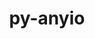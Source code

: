 ---
title: "py-anyio"
layout: cache
categories: [package, develop]
meta: {"compilers": ["gcc@11.4.0", "gcc@9.4.0", "none"], "num_specs": 45, "num_specs_by_stack": {"data-vis-sdk": 4, "e4s": 16, "e4s-neoverse-v2": 8, "e4s-neoverse_v1": 12, "e4s-power": 5, "root": 45}, "oss": ["ubuntu20.04", "ubuntu22.04"], "platforms": ["linux"], "stacks": ["data-vis-sdk", "e4s", "e4s-neoverse-v2", "e4s-neoverse_v1", "e4s-power", "root"], "targets": ["neoverse_v1", "neoverse_v2", "ppc64le", "x86_64_v3"], "versions": ["3.6.2", "4.0.0"]}
spec_details: [{"compiler": "gcc@11.4.0", "hash": "24eoa3vhgojiftx7rz5rzh4aawkt72gl", "os": "ubuntu22.04", "platform": "linux", "size": "-", "stacks": ["e4s-neoverse_v1", "root"], "target": "neoverse_v1", "variants": ["build_system=python_pip"], "versions": ["3.6.2"]}, {"compiler": "none", "hash": "2hxhyeowisaftny5rqkjjs53plr6p6hd", "os": "ubuntu20.04", "platform": "linux", "size": "-", "stacks": ["data-vis-sdk", "root"], "target": "x86_64_v3", "variants": ["build_system=python_pip"], "versions": ["4.0.0"]}, {"compiler": "none", "hash": "32aevkq2xntjfa5qcmkunocp4a5dcvim", "os": "ubuntu22.04", "platform": "linux", "size": "-", "stacks": ["e4s", "root"], "target": "x86_64_v3", "variants": ["build_system=python_pip"], "versions": ["3.6.2"]}, {"compiler": "none", "hash": "35tvbuhfbbasasm7ccctki2rpldrlqkx", "os": "ubuntu22.04", "platform": "linux", "size": "-", "stacks": ["e4s", "root"], "target": "x86_64_v3", "variants": ["build_system=python_pip"], "versions": ["4.0.0"]}, {"compiler": "none", "hash": "3mewkdaju2d5kewhyax7kmcmpcwleenj", "os": "ubuntu22.04", "platform": "linux", "size": "-", "stacks": ["e4s-neoverse-v2", "root"], "target": "neoverse_v2", "variants": ["build_system=python_pip"], "versions": ["4.0.0"]}, {"compiler": "gcc@11.4.0", "hash": "52rmigpg6bepqgtp4z3hq75tt3aok6mu", "os": "ubuntu22.04", "platform": "linux", "size": "-", "stacks": ["e4s-neoverse_v1", "root"], "target": "neoverse_v1", "variants": ["build_system=python_pip"], "versions": ["3.6.2"]}, {"compiler": "none", "hash": "6bbyzysl6unkslka2qyw3xwm3zligwsl", "os": "ubuntu22.04", "platform": "linux", "size": "-", "stacks": ["e4s", "root"], "target": "x86_64_v3", "variants": ["build_system=python_pip"], "versions": ["4.0.0"]}, {"compiler": "none", "hash": "6huov75bdkitjb362twf65wah4sqpz2w", "os": "ubuntu20.04", "platform": "linux", "size": "-", "stacks": ["data-vis-sdk", "root"], "target": "x86_64_v3", "variants": ["build_system=python_pip"], "versions": ["4.0.0"]}, {"compiler": "none", "hash": "6mvnynafzyuuelfz5viwakovtulqzelk", "os": "ubuntu22.04", "platform": "linux", "size": "-", "stacks": ["e4s-neoverse-v2", "root"], "target": "neoverse_v2", "variants": ["build_system=python_pip"], "versions": ["4.0.0"]}, {"compiler": "gcc@11.4.0", "hash": "6tjhghz7am7fkmnwoblvzht5rhdudet3", "os": "ubuntu22.04", "platform": "linux", "size": "-", "stacks": ["e4s-neoverse_v1", "root"], "target": "neoverse_v1", "variants": ["build_system=python_pip"], "versions": ["4.0.0"]}, {"compiler": "gcc@11.4.0", "hash": "7qjr32vdau5a2cx7oek2wpyz3x7qiimw", "os": "ubuntu22.04", "platform": "linux", "size": "-", "stacks": ["e4s-neoverse_v1", "root"], "target": "neoverse_v1", "variants": ["build_system=python_pip"], "versions": ["4.0.0"]}, {"compiler": "gcc@11.4.0", "hash": "a3s52xbzdmmi4nyymlbbielqncuhf7hw", "os": "ubuntu22.04", "platform": "linux", "size": "-", "stacks": ["e4s-neoverse_v1", "root"], "target": "neoverse_v1", "variants": ["build_system=python_pip"], "versions": ["4.0.0"]}, {"compiler": "none", "hash": "arnsp7ajvfftv7ph3pbqzxcyp2kqcbly", "os": "ubuntu22.04", "platform": "linux", "size": "-", "stacks": ["e4s", "root"], "target": "x86_64_v3", "variants": ["build_system=python_pip"], "versions": ["3.6.2"]}, {"compiler": "gcc@9.4.0", "hash": "bzrmnxjjm7vxi374imaxp3v5lbumjlhy", "os": "ubuntu20.04", "platform": "linux", "size": "-", "stacks": ["e4s-power", "root"], "target": "ppc64le", "variants": ["build_system=python_pip"], "versions": ["3.6.2"]}, {"compiler": "gcc@11.4.0", "hash": "cjjzzfhb4qfuh4i4fed3dr6vg7ispfhs", "os": "ubuntu22.04", "platform": "linux", "size": "-", "stacks": ["e4s-neoverse_v1", "root"], "target": "neoverse_v1", "variants": ["build_system=python_pip"], "versions": ["4.0.0"]}, {"compiler": "none", "hash": "clxcvh37eshffleu5tv6dwcl5aokog6t", "os": "ubuntu22.04", "platform": "linux", "size": "-", "stacks": ["e4s", "root"], "target": "x86_64_v3", "variants": ["build_system=python_pip"], "versions": ["3.6.2"]}, {"compiler": "none", "hash": "e7oa6h6idklv3vfjzwsjjjjba3qxtdju", "os": "ubuntu22.04", "platform": "linux", "size": "-", "stacks": ["e4s-neoverse-v2", "root"], "target": "neoverse_v2", "variants": ["build_system=python_pip"], "versions": ["4.0.0"]}, {"compiler": "none", "hash": "f5nfytfhxklb5gzkqfb4e3udpmqj2nj3", "os": "ubuntu22.04", "platform": "linux", "size": "-", "stacks": ["e4s", "root"], "target": "x86_64_v3", "variants": ["build_system=python_pip"], "versions": ["4.0.0"]}, {"compiler": "none", "hash": "fha56uohnfmcstdr2s5sw522rjdf72rf", "os": "ubuntu22.04", "platform": "linux", "size": "-", "stacks": ["e4s", "root"], "target": "x86_64_v3", "variants": ["build_system=python_pip"], "versions": ["3.6.2"]}, {"compiler": "gcc@9.4.0", "hash": "fmy7u36s7osuagicknzsccbdzgvs3npf", "os": "ubuntu20.04", "platform": "linux", "size": "-", "stacks": ["e4s-power", "root"], "target": "ppc64le", "variants": ["build_system=python_pip"], "versions": ["4.0.0"]}, {"compiler": "gcc@11.4.0", "hash": "fuzn6mlsdmu3hzvxiv7fodu457ew43qx", "os": "ubuntu22.04", "platform": "linux", "size": "-", "stacks": ["e4s-neoverse_v1", "root"], "target": "neoverse_v1", "variants": ["build_system=python_pip"], "versions": ["3.6.2"]}, {"compiler": "none", "hash": "fzayeivjpk4dodrqj35mz7gha44tkvzf", "os": "ubuntu22.04", "platform": "linux", "size": "-", "stacks": ["e4s", "root"], "target": "x86_64_v3", "variants": ["build_system=python_pip"], "versions": ["4.0.0"]}, {"compiler": "none", "hash": "g6ztcjd2qfyj7sytq5xfl7t6vs55f6cr", "os": "ubuntu22.04", "platform": "linux", "size": "-", "stacks": ["e4s-neoverse-v2", "root"], "target": "neoverse_v2", "variants": ["build_system=python_pip"], "versions": ["4.0.0"]}, {"compiler": "gcc@11.4.0", "hash": "hsihfc3qtdm2trhoa4dli6p4bsap37jo", "os": "ubuntu22.04", "platform": "linux", "size": "-", "stacks": ["e4s-neoverse_v1", "root"], "target": "neoverse_v1", "variants": ["build_system=python_pip"], "versions": ["3.6.2"]}, {"compiler": "gcc@11.4.0", "hash": "hwxi4343r4thty74yyp6d7mmev5eoarg", "os": "ubuntu22.04", "platform": "linux", "size": "-", "stacks": ["e4s-neoverse_v1", "root"], "target": "neoverse_v1", "variants": ["build_system=python_pip"], "versions": ["4.0.0"]}, {"compiler": "none", "hash": "ip24knrufjkca4xmydgzh67y7duhd7du", "os": "ubuntu22.04", "platform": "linux", "size": "-", "stacks": ["e4s-neoverse-v2", "root"], "target": "neoverse_v2", "variants": ["build_system=python_pip"], "versions": ["4.0.0"]}, {"compiler": "none", "hash": "iylzsp4dehdzx6xptfbdwruvv4ezoigq", "os": "ubuntu22.04", "platform": "linux", "size": "-", "stacks": ["e4s", "root"], "target": "x86_64_v3", "variants": ["build_system=python_pip"], "versions": ["3.6.2"]}, {"compiler": "gcc@11.4.0", "hash": "ka3qaqcmpw4mzomccrz5vvzdx6dtmwhf", "os": "ubuntu22.04", "platform": "linux", "size": "-", "stacks": ["e4s-neoverse_v1", "root"], "target": "neoverse_v1", "variants": ["build_system=python_pip"], "versions": ["3.6.2"]}, {"compiler": "none", "hash": "lkwavbcxmuwyr3mpsnqcgrgr36ysbuvr", "os": "ubuntu22.04", "platform": "linux", "size": "-", "stacks": ["e4s", "root"], "target": "x86_64_v3", "variants": ["build_system=python_pip"], "versions": ["4.0.0"]}, {"compiler": "none", "hash": "n4m3fbeaspuue5oqrimwf4w3yzesuhjk", "os": "ubuntu20.04", "platform": "linux", "size": "-", "stacks": ["data-vis-sdk", "root"], "target": "x86_64_v3", "variants": ["build_system=python_pip"], "versions": ["4.0.0"]}, {"compiler": "none", "hash": "p2dzbf3rxamtxb67dvgp2mpofnwrmzbo", "os": "ubuntu22.04", "platform": "linux", "size": "-", "stacks": ["e4s-neoverse-v2", "root"], "target": "neoverse_v2", "variants": ["build_system=python_pip"], "versions": ["4.0.0"]}, {"compiler": "none", "hash": "qsxmx6uez6luhsrbropha6efhnh5dk2w", "os": "ubuntu22.04", "platform": "linux", "size": "-", "stacks": ["e4s", "root"], "target": "x86_64_v3", "variants": ["build_system=python_pip"], "versions": ["3.6.2"]}, {"compiler": "gcc@9.4.0", "hash": "rhc52e5ckyk6jer6qdddvr5s2ukh6mel", "os": "ubuntu20.04", "platform": "linux", "size": "-", "stacks": ["e4s-power", "root"], "target": "ppc64le", "variants": ["build_system=python_pip"], "versions": ["3.6.2"]}, {"compiler": "gcc@11.4.0", "hash": "s2qccpl2qmsogj6d7cr7u4fm63g2uzq6", "os": "ubuntu22.04", "platform": "linux", "size": "-", "stacks": ["e4s-neoverse_v1", "root"], "target": "neoverse_v1", "variants": ["build_system=python_pip"], "versions": ["3.6.2"]}, {"compiler": "gcc@9.4.0", "hash": "shkxe3wt74deqa52vckrogpytdkx2e3g", "os": "ubuntu20.04", "platform": "linux", "size": "-", "stacks": ["e4s-power", "root"], "target": "ppc64le", "variants": ["build_system=python_pip"], "versions": ["3.6.2"]}, {"compiler": "none", "hash": "smc5aolr7mse4rxbih35g4he73g4wkwg", "os": "ubuntu22.04", "platform": "linux", "size": "-", "stacks": ["e4s", "root"], "target": "x86_64_v3", "variants": ["build_system=python_pip"], "versions": ["4.0.0"]}, {"compiler": "none", "hash": "stnaxxlvssizp4a2uoq4ezj5q3ygwnhs", "os": "ubuntu22.04", "platform": "linux", "size": "-", "stacks": ["e4s-neoverse-v2", "root"], "target": "neoverse_v2", "variants": ["build_system=python_pip"], "versions": ["4.0.0"]}, {"compiler": "none", "hash": "stvfn6zto7fhbpxr46643kl47k2xecol", "os": "ubuntu22.04", "platform": "linux", "size": "-", "stacks": ["e4s", "root"], "target": "x86_64_v3", "variants": ["build_system=python_pip"], "versions": ["4.0.0"]}, {"compiler": "none", "hash": "swwpvkyrvf7lt236ygco4e2qz7tonvg3", "os": "ubuntu22.04", "platform": "linux", "size": "-", "stacks": ["e4s", "root"], "target": "x86_64_v3", "variants": ["build_system=python_pip"], "versions": ["3.6.2"]}, {"compiler": "gcc@11.4.0", "hash": "uctlj3utu53n6co7kplq4vzpprpjicga", "os": "ubuntu22.04", "platform": "linux", "size": "-", "stacks": ["e4s-neoverse_v1", "root"], "target": "neoverse_v1", "variants": ["build_system=python_pip"], "versions": ["4.0.0"]}, {"compiler": "none", "hash": "wmw5dwf6zw7caiyal5yglhtgeeflvsav", "os": "ubuntu22.04", "platform": "linux", "size": "-", "stacks": ["e4s", "root"], "target": "x86_64_v3", "variants": ["build_system=python_pip"], "versions": ["4.0.0"]}, {"compiler": "none", "hash": "x7gx5mrxlzlszetie3ooovrk4olyq6ou", "os": "ubuntu22.04", "platform": "linux", "size": "-", "stacks": ["e4s-neoverse-v2", "root"], "target": "neoverse_v2", "variants": ["build_system=python_pip"], "versions": ["4.0.0"]}, {"compiler": "none", "hash": "xe2vvk7c4x44vydwjqfhiawou7ih3rt3", "os": "ubuntu20.04", "platform": "linux", "size": "-", "stacks": ["data-vis-sdk", "root"], "target": "x86_64_v3", "variants": ["build_system=python_pip"], "versions": ["4.0.0"]}, {"compiler": "none", "hash": "yrqnfco7pdyhmskmpveix7j2lkawc5cf", "os": "ubuntu22.04", "platform": "linux", "size": "-", "stacks": ["e4s", "root"], "target": "x86_64_v3", "variants": ["build_system=python_pip"], "versions": ["3.6.2"]}, {"compiler": "gcc@9.4.0", "hash": "zztl4c5lcf7vys5uttx6hcwtb5ibpmjd", "os": "ubuntu20.04", "platform": "linux", "size": "-", "stacks": ["e4s-power", "root"], "target": "ppc64le", "variants": ["build_system=python_pip"], "versions": ["4.0.0"]}]
---